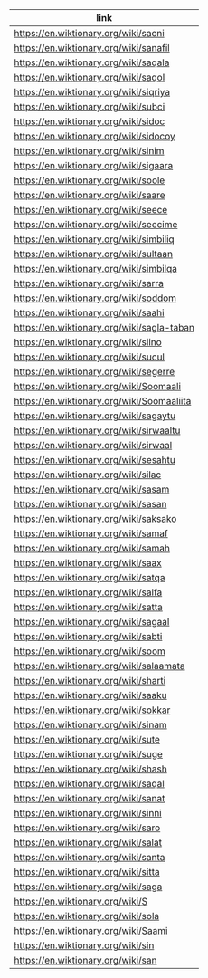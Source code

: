 |link|
|----|
|https://en.wiktionary.org/wiki/sacni|
|https://en.wiktionary.org/wiki/sanafil|
|https://en.wiktionary.org/wiki/saqala|
|https://en.wiktionary.org/wiki/saqol|
|https://en.wiktionary.org/wiki/siqriya|
|https://en.wiktionary.org/wiki/subci|
|https://en.wiktionary.org/wiki/sidoc|
|https://en.wiktionary.org/wiki/sidocoy|
|https://en.wiktionary.org/wiki/sinim|
|https://en.wiktionary.org/wiki/sigaara|
|https://en.wiktionary.org/wiki/soole|
|https://en.wiktionary.org/wiki/saare|
|https://en.wiktionary.org/wiki/seece|
|https://en.wiktionary.org/wiki/seecime|
|https://en.wiktionary.org/wiki/simbiliq|
|https://en.wiktionary.org/wiki/sultaan|
|https://en.wiktionary.org/wiki/simbilqa|
|https://en.wiktionary.org/wiki/sarra|
|https://en.wiktionary.org/wiki/soddom|
|https://en.wiktionary.org/wiki/saahi|
|https://en.wiktionary.org/wiki/sagla-taban|
|https://en.wiktionary.org/wiki/siino|
|https://en.wiktionary.org/wiki/sucul|
|https://en.wiktionary.org/wiki/segerre|
|https://en.wiktionary.org/wiki/Soomaali|
|https://en.wiktionary.org/wiki/Soomaaliita|
|https://en.wiktionary.org/wiki/sagaytu|
|https://en.wiktionary.org/wiki/sirwaaltu|
|https://en.wiktionary.org/wiki/sirwaal|
|https://en.wiktionary.org/wiki/sesahtu|
|https://en.wiktionary.org/wiki/silac|
|https://en.wiktionary.org/wiki/sasam|
|https://en.wiktionary.org/wiki/sasan|
|https://en.wiktionary.org/wiki/saksako|
|https://en.wiktionary.org/wiki/samaf|
|https://en.wiktionary.org/wiki/samah|
|https://en.wiktionary.org/wiki/saax|
|https://en.wiktionary.org/wiki/satqa|
|https://en.wiktionary.org/wiki/salfa|
|https://en.wiktionary.org/wiki/satta|
|https://en.wiktionary.org/wiki/sagaal|
|https://en.wiktionary.org/wiki/sabti|
|https://en.wiktionary.org/wiki/soom|
|https://en.wiktionary.org/wiki/salaamata|
|https://en.wiktionary.org/wiki/sharti|
|https://en.wiktionary.org/wiki/saaku|
|https://en.wiktionary.org/wiki/sokkar|
|https://en.wiktionary.org/wiki/sinam|
|https://en.wiktionary.org/wiki/sute|
|https://en.wiktionary.org/wiki/suge|
|https://en.wiktionary.org/wiki/shash|
|https://en.wiktionary.org/wiki/saqal|
|https://en.wiktionary.org/wiki/sanat|
|https://en.wiktionary.org/wiki/sinni|
|https://en.wiktionary.org/wiki/saro|
|https://en.wiktionary.org/wiki/salat|
|https://en.wiktionary.org/wiki/santa|
|https://en.wiktionary.org/wiki/sitta|
|https://en.wiktionary.org/wiki/saga|
|https://en.wiktionary.org/wiki/S|
|https://en.wiktionary.org/wiki/sola|
|https://en.wiktionary.org/wiki/Saami|
|https://en.wiktionary.org/wiki/sin|
|https://en.wiktionary.org/wiki/san|
